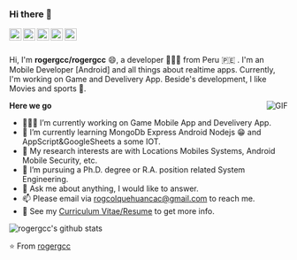 ### Hi there 👋

<a href="https://medium.com/@rogercolque">
  <img align="left" alt="Medium" width="22px" src="https://cdn.jsdelivr.net/npm/simple-icons@3.1.0/icons/medium.svg" />
</a>
<a href="https://www.linkedin.com/in/roger-colquehuanca-calcina/">
  <img align="left" alt="LinkedIn" width="22px" src="https://cdn.jsdelivr.net/npm/simple-icons@3.1.0/icons/linkedin.svg" />
</a>
<a href="rogcolquehuancac@gmail.com">
  <img align="left" alt="'Gmail" width="22px" src="https://cdn.jsdelivr.net/npm/simple-icons@3.1.0/icons/gmail.svg" />
</a>
<a href="https://codepen.io/rogergcc/">
  <img align="left" alt="Codepen" width="22px" src="https://cdn.jsdelivr.net/npm/simple-icons@3.1.0/icons/codepen.svg" />
</a>
<a href="https://www.hackerrank.com/rogergcc?hr_r=1">
  <img align="left" alt="Hackerrank" width="22px" src="https://cdn.jsdelivr.net/npm/simple-icons@3.1.0/icons/hackerrank.svg" />
</a>

<br />
<br />

Hi, I'm **rogergcc/rogergcc** 😄, a developer 👨🏻‍💻 from Peru 🇵🇪 . I'm an Mobile Developer [Android] and all things about realtime apps. Currently, I'm working on Game and Develivery App. Beside's development, I like Movies and sports 🏃.

  <img align="right" alt="GIF" src="https://media1.giphy.com/media/7AaBuyVxo83TNjZWAl/giphy.gif" />

**Here we go**

- 👨🏻‍💻 I’m currently working on Game Mobile App and Develivery App.
- 🌱 I’m currently learning MongoDb Express Android Nodejs 😁 and AppScript&GoogleSheets a some IOT.
- 🤔 My research interests are with Locations Mobiles Systems, Android Mobile Security, etc.
- 💼 I’m pursuing a Ph.D. degree or R.A. position related System Engineering.
- 💬 Ask me about anything, I would like to answer.
- 📫 Please email via rogcolquehuancac@gmail.com to reach me.
- 👀 See my [Curriculum Vitae/Resume](https://drive.google.com/file/d/1lG9WtQtrryv9ckFrHhE3EYe1kVu0yitA/view?usp=sharing) to get more info.

![rogergcc's github stats](https://github-readme-stats.vercel.app/api?username=rogergcc&show_icons=true&hide_border=true)

⭐️ From [rogergcc](https://github.com/rogergcc)
